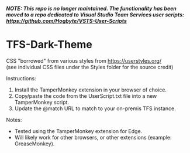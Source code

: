 ___NOTE: This repo is no longer maintained. The functionality has been moved to a repo dedicated to Visual Studio Team Services user scripts: https://github.com/Hogbyte/VSTS-User-Scripts___

# TFS-Dark-Theme

CSS "borrowed" from various styles from https://userstyles.org/<br/>
(see individual CSS files under the Styles folder for the source credit)

Instructions:
1. Install the TamperMonkey extension in your browser of choice.
2. Copy/paste the code from the UserScript.txt file into a new TamperMonkey script.
3. Update the @match URL to match to your on-premis TFS instance.

Notes:
- Tested using the TamperMonkey extension for Edge.
- Will likely work for other browsers, or other extensions (example: GreaseMonkey).

